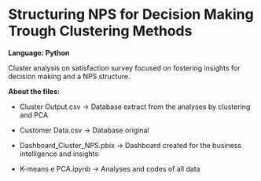 # Structuring NPS for Decision Making Trough Clustering Methods

**Language: Python**

Cluster analysis on satisfaction survey focused on fostering insights for decision making and a NPS structure.


**About the files:**

- Cluster Output.csv -> Database extract from the analyses by clustering and PCA

- Customer Data.csv -> Database original

- Dashboard_Cluster_NPS.pbix -> Dashboard created for the business intelligence and insights

- K-means e PCA.ipynb -> Analyses and codes of all data
